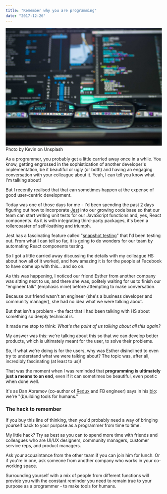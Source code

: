 ```yaml
---
title: "Remember why you are programming"
date: "2017-12-26"
---
```


![spectacles sitting in front of a laptop focusing text on screen - remember why you are programming blog post banner](images/kevin-364843-1024x768.jpg) Photo by Kevin on Unsplash

As a programmer, you probably get a little carried away once in a while. You know, getting engrossed in the sophistication of another developer's implementation, be it beautiful or ugly (or both) and having an engaging conversation with your colleague about it. Yeah, I can tell you know what I'm talking about!

But I recently realised that that can sometimes happen at the expense of good user-centric development.

Today was one of those days for me - I'd been spending the past 2 days figuring out how to incorporate [Jest](https://facebook.github.io/jest/) into our growing code base so that our team can start writing unit tests for our JavaScript functions and, yes, React components. As it is with integrating third-party packages, it's been a rollercoaster of self-loathing and triumph.

Jest has a fascinating feature called "[snapshot testing](https://facebook.github.io/jest/docs/en/snapshot-testing.html)" that I'd been testing out. From what I can tell so far, it is going to do wonders for our team by automating React components testing.

So I got a little carried away discussing the details with my colleague HS about how all of it worked, and how amazing it is for the people at Facebook to have come up with this... and so on.

As this was happening, I noticed our friend Esther from another company was sitting next to us, and there she was, politely waiting for us to finish our "engineer talk" (emphasis mine) before attempting to make conversation.

Because our friend wasn't an engineer (she's a business developer and community manager), she had no idea what we were talking about.

But that isn't a problem - the fact that I had been talking with HS about something so deeply technical is.

It made me stop to think: _What's the point of us talking about all this again?_

My answer was this: we're talking about this so that we can develop better products, which is ultimately meant for the user, to solve their problems.

So, if what we're doing is for the users, why was Esther disinclined to even try to understand what we were talking about? The topic was, after all, incredibly fascinating (at least to us)!

That was the moment when I was reminded that **programming is ultimately just a means to an end**, even if it can sometimes be beautiful, even poetic when done well.

It's as Dan Abramov (co-author of [Redux](https://redux.js.org/) and FB engineer) says in his [bio](https://medium.com/@dan_abramov): we're "(b)uilding tools for humans."

### The hack to remember

If you buy this line of thinking, then you'd probably need a way of bringing yourself back to your purpose as a programmer from time to time.

My little hack? Try as best as you can to spend more time with friends and colleagues who are UI/UX designers, community managers, customer service reps, and product managers.

Ask your acquaintance from the other team if you can join him for lunch. Or if you're in one, ask someone from another company who works in your co-working space.

Surrounding yourself with a mix of people from different functions will provide you with the constant reminder you need to remain true to your purpose as a programmer - to make tools for humans.
